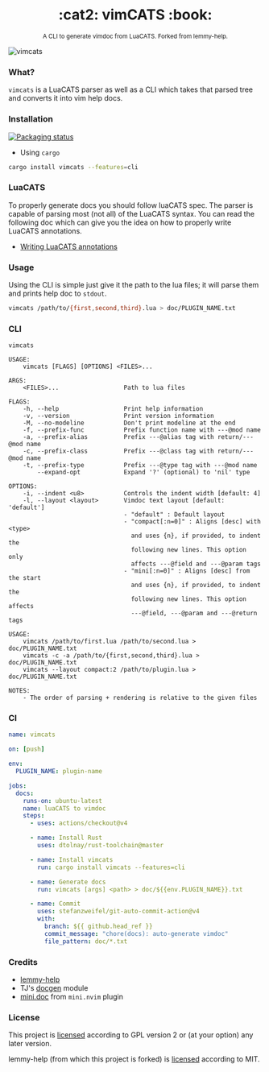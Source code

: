 <h1 align="center">:cat2: vimCATS :book:</h1>
<p align="center"><sup>A CLI to generate vimdoc from LuaCATS. Forked from lemmy-help.</sup></p>

<!-- TODO: Update gif -->
![vimcats](https://user-images.githubusercontent.com/24727447/164423469-b26fea39-2ef7-497c-8156-5a4c01bc30f8.gif "Generating help docs")

### What?

`vimcats` is a LuaCATS parser as well as a CLI
which takes that parsed tree and converts it into vim help docs.

### Installation

[![Packaging status](https://repology.org/badge/vertical-allrepos/vimcats.svg)](https://repology.org/project/vimcats/versions)

- Using `cargo`

```bash
cargo install vimcats --features=cli
```

### LuaCATS

To properly generate docs you should follow luaCATS spec.
The parser is capable of parsing most (not all) of the LuaCATS syntax.
You can read the following doc which can give you the idea on how to
properly write LuaCATS annotations.

- [Writing LuaCATS annotations](./luaCATS.md)

### Usage

Using the CLI is simple just give it the path to the lua files;
it will parse them and prints help doc to `stdout`.

```bash
vimcats /path/to/{first,second,third}.lua > doc/PLUGIN_NAME.txt
```

### CLI

```text
vimcats

USAGE:
    vimcats [FLAGS] [OPTIONS] <FILES>...

ARGS:
    <FILES>...                  Path to lua files

FLAGS:
    -h, --help                  Print help information
    -v, --version               Print version information
    -M, --no-modeline           Don't print modeline at the end
    -f, --prefix-func           Prefix function name with ---@mod name
    -a, --prefix-alias          Prefix ---@alias tag with return/---@mod name
    -c, --prefix-class          Prefix ---@class tag with return/---@mod name
    -t, --prefix-type           Prefix ---@type tag with ---@mod name
        --expand-opt            Expand '?' (optional) to 'nil' type

OPTIONS:
    -i, --indent <u8>           Controls the indent width [default: 4]
    -l, --layout <layout>       Vimdoc text layout [default: 'default']
                                - "default" : Default layout
                                - "compact[:n=0]" : Aligns [desc] with <type>
                                  and uses {n}, if provided, to indent the
                                  following new lines. This option only
                                  affects ---@field and ---@param tags
                                - "mini[:n=0]" : Aligns [desc] from the start
                                  and uses {n}, if provided, to indent the
                                  following new lines. This option affects
                                  ---@field, ---@param and ---@return tags

USAGE:
    vimcats /path/to/first.lua /path/to/second.lua > doc/PLUGIN_NAME.txt
    vimcats -c -a /path/to/{first,second,third}.lua > doc/PLUGIN_NAME.txt
    vimcats --layout compact:2 /path/to/plugin.lua > doc/PLUGIN_NAME.txt

NOTES:
    - The order of parsing + rendering is relative to the given files
```

### CI

```yaml
name: vimcats

on: [push]

env:
  PLUGIN_NAME: plugin-name

jobs:
  docs:
    runs-on: ubuntu-latest
    name: luaCATS to vimdoc
    steps:
      - uses: actions/checkout@v4

      - name: Install Rust
        uses: dtolnay/rust-toolchain@master

      - name: Install vimcats
        run: cargo install vimcats --features=cli

      - name: Generate docs
        run: vimcats [args] <path> > doc/${{env.PLUGIN_NAME}}.txt

      - name: Commit
        uses: stefanzweifel/git-auto-commit-action@v4
        with:
          branch: ${{ github.head_ref }}
          commit_message: "chore(docs): auto-generate vimdoc"
          file_pattern: doc/*.txt
```

### Credits

- [lemmy-help](https://github.com/numToStr/lemmy-help)
- TJ's [docgen](https://github.com/tjdevries/tree-sitter-lua#docgen) module
- [mini.doc](https://github.com/echasnovski/mini.nvim#minidoc) from `mini.nvim` plugin


### License

This project is [licensed](./LICENSE) according to GPL version 2
or (at your option) any later version.

lemmy-help (from which this project is forked)
is [licensed](./lemmy-help-LICENSE) according to MIT.
